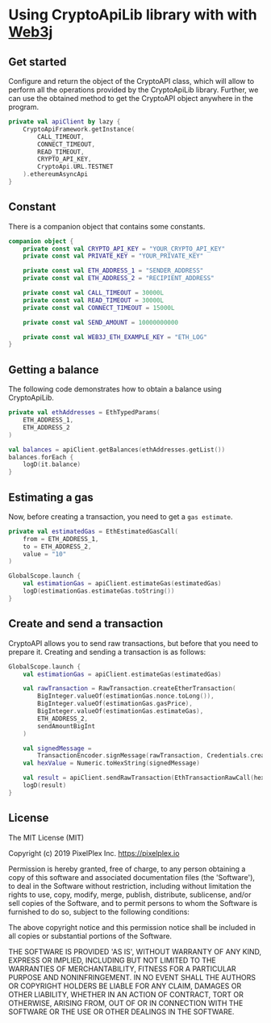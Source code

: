 # Using CryptoApiLib library with with [Web3j](https://github.com/web3j/web3j)

## Get started
Сonfigure and return the object of the CryptoAPI class, which will allow to perform all the operations provided by the CryptoApiLib library.
Further, we can use the obtained method to get the CryptoAPI object anywhere in the program.
```kotlin
private val apiClient by lazy {
    CryptoApiFramework.getInstance(
        CALL_TIMEOUT,
        CONNECT_TIMEOUT,
        READ_TIMEOUT,
        CRYPTO_API_KEY,
        CryptoApi.URL.TESTNET
    ).ethereumAsyncApi
}
```

## Constant
There is a companion object that contains some constants.
```kotlin
companion object {
    private const val CRYPTO_API_KEY = "YOUR_CRYPTO_API_KEY"
    private const val PRIVATE_KEY = "YOUR_PRIVATE_KEY"

    private const val ETH_ADDRESS_1 = "SENDER_ADDRESS"
    private const val ETH_ADDRESS_2 = "RECIPIENT_ADDRESS"

    private const val CALL_TIMEOUT = 30000L
    private const val READ_TIMEOUT = 30000L
    private const val CONNECT_TIMEOUT = 15000L

    private const val SEND_AMOUNT = 10000000000

    private const val WEB3J_ETH_EXAMPLE_KEY = "ETH_LOG"
}
```

## Getting a balance
The following code demonstrates how to obtain a balance using CryptoApiLib.
```kotlin
private val ethAddresses = EthTypedParams(
    ETH_ADDRESS_1,
    ETH_ADDRESS_2
)

val balances = apiClient.getBalances(ethAddresses.getList())
balances.forEach {
    logD(it.balance)
}
```

## Estimating a gas
Now, before creating a transaction, you need to get a `gas estimate`.
```kotlin
private val estimatedGas = EthEstimatedGasCall(
    from = ETH_ADDRESS_1,
    to = ETH_ADDRESS_2,
    value = "10"
)

GlobalScope.launch {
    val estimationGas = apiClient.estimateGas(estimatedGas)
    logD(estimationGas.estimateGas.toString())
}
```

## Create and send a transaction
CryptoAPI allows you to send raw transactions, but before that you need to prepare it.
Creating and sending a transaction is as follows:
```kotlin
GlobalScope.launch {
    val estimationGas = apiClient.estimateGas(estimatedGas)

    val rawTransaction = RawTransaction.createEtherTransaction(
        BigInteger.valueOf(estimationGas.nonce.toLong()),
        BigInteger.valueOf(estimationGas.gasPrice),
        BigInteger.valueOf(estimationGas.estimateGas),
        ETH_ADDRESS_2,
        sendAmountBigInt
    )

    val signedMessage =
        TransactionEncoder.signMessage(rawTransaction, Credentials.create(PRIVATE_KEY))
    val hexValue = Numeric.toHexString(signedMessage)

    val result = apiClient.sendRawTransaction(EthTransactionRawCall(hexValue))
    logD(result)
}
```

## License

The MIT License (MIT)

Copyright (c) 2019 PixelPlex Inc. <https://pixelplex.io>

Permission is hereby granted, free of charge, to any person obtaining
a copy of this software and associated documentation files (the
'Software'), to deal in the Software without restriction, including
without limitation the rights to use, copy, modify, merge, publish,
distribute, sublicense, and/or sell copies of the Software, and to
permit persons to whom the Software is furnished to do so, subject to
the following conditions:

The above copyright notice and this permission notice shall be
included in all copies or substantial portions of the Software.

THE SOFTWARE IS PROVIDED 'AS IS', WITHOUT WARRANTY OF ANY KIND,
EXPRESS OR IMPLIED, INCLUDING BUT NOT LIMITED TO THE WARRANTIES OF
MERCHANTABILITY, FITNESS FOR A PARTICULAR PURPOSE AND NONINFRINGEMENT.
IN NO EVENT SHALL THE AUTHORS OR COPYRIGHT HOLDERS BE LIABLE FOR ANY
CLAIM, DAMAGES OR OTHER LIABILITY, WHETHER IN AN ACTION OF CONTRACT,
TORT OR OTHERWISE, ARISING FROM, OUT OF OR IN CONNECTION WITH THE
SOFTWARE OR THE USE OR OTHER DEALINGS IN THE SOFTWARE.